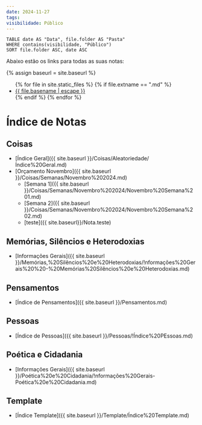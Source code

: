 ```yaml
---
date: 2024-11-27
tags: 
visibilidade: Público
---
```



```dataview
TABLE date AS "Data", file.folder AS "Pasta"
WHERE contains(visibilidade, "Público")
SORT file.folder ASC, date ASC

```


Abaixo estão os links para todas as suas notas:

{% assign baseurl = site.baseurl %}
<ul>
{% for file in site.static_files %}
  {% if file.extname == ".md" %}
    <li><a href="{{ baseurl }}{{ file.path }}">{{ file.basename | escape }}</a></li>
  {% endif %}
{% endfor %}
</ul>


# Índice de Notas

## Coisas
- [Índice Geral]({{ site.baseurl }}/Coisas/Aleatoriedade/Índice%20Geral.md)
- [Orçamento Novembro]({{ site.baseurl }}/Coisas/Semanas/Novembro%202024.md)
  - [Semana 1]({{ site.baseurl }}/Coisas/Semanas/Novembro%202024/Novembro%20Semana%201.md)
  - [Semana 2]({{ site.baseurl }}/Coisas/Semanas/Novembro%202024/Novembro%20Semana%202.md)
  - [teste]({{ site.baseurl}}/Nota.teste)

## Memórias, Silêncios e Heterodoxias
- [Informações Gerais]({{ site.baseurl }}/Memórias,%20Silêncios%20e%20Heterodoxias/!nformações%20Gerais%20%20-%20Memórias%20Silêncios%20e%20Heterodoxias.md)

## Pensamentos
- [Índice de Pensamentos]({{ site.baseurl }}/Pensamentos.md)

## Pessoas
- [Índice de Pessoas]({{ site.baseurl }}/Pessoas/!Índice%20PEssoas.md)

## Poética e Cidadania
- [Informações Gerais]({{ site.baseurl }}/Poética%20e%20Cidadania/!nformações%20Gerais-Poética%20e%20Cidadania.md)

## Template
- [Índice Template]({{ site.baseurl }}/Template/Índice%20Template.md)
